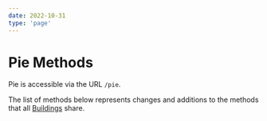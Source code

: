 ```yaml
---
date: 2022-10-31
type: 'page'
---
```


# Pie Methods

Pie is accessible via the URL `/pie`.

The list of methods below represents changes and additions to the methods that all [Buildings](/api/Buildings) share.
